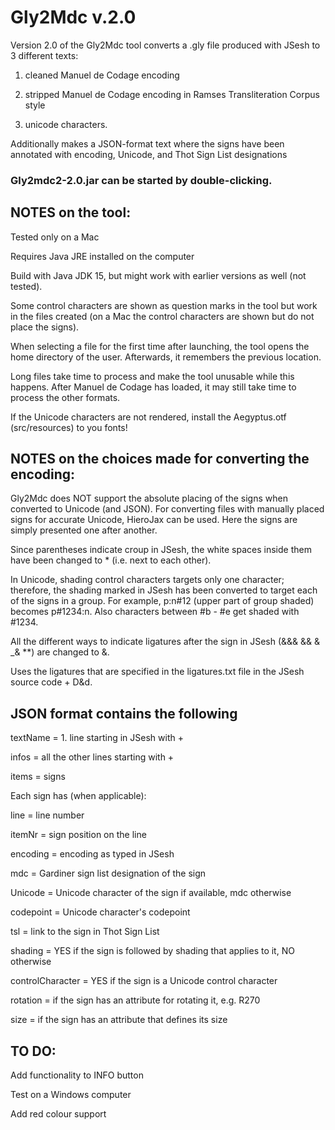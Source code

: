 # Gly2Mdc v.2.0


Version 2.0 of the Gly2Mdc tool converts a .gly file produced with JSesh to 3 different texts:
                
1. cleaned Manuel de Codage encoding

2. stripped Manuel de Codage encoding in Ramses Transliteration Corpus style

3. unicode characters.

Additionally makes a JSON-format text where the signs have been annotated with encoding, Unicode, and Thot Sign List designations


### Gly2mdc2-2.0.jar can be started by double-clicking.


## **NOTES on the tool:**

Tested only on a Mac

Requires Java JRE installed on the computer

Build with Java JDK 15, but might work with earlier versions as well (not tested).

Some control characters are shown as question marks in the tool but work in the files created (on a Mac the control characters are shown but do not place the signs).

When selecting a file for the first time after launching, the tool opens the home directory of the user. Afterwards, it remembers the previous location.

Long files take time to process and make the tool unusable while this happens. After Manuel de Codage has loaded, it may still take time to process the other formats.

If the Unicode characters are not rendered, install the Aegyptus.otf (src/resources) to you fonts!

## **NOTES on the choices made for converting the encoding:**

Gly2Mdc does NOT support the absolute placing of the signs when converted to Unicode (and JSON). For converting files with manually placed signs for accurate Unicode, HieroJax can be used. Here the signs are simply presented one after another.

Since parentheses indicate croup in JSesh, the white spaces inside them have been changed to * (i.e. next to each other).

In Unicode, shading control characters targets only one character; therefore, the shading marked in JSesh has been converted to target each of the signs in a group. For example, p:n#12 (upper part of group shaded) becomes p#1234:n. Also characters between #b - #e get shaded with #1234.

All the different ways to indicate ligatures after the sign in JSesh (&&& && & _& **) are changed to &.

Uses the ligatures that are specified in the ligatures.txt file in the JSesh source code + D&d.

## **JSON format contains the following**

textName = 1. line starting in JSesh with +

infos 	= all the other lines starting with +

items	= signs

Each sign has (when applicable):

line		= line number

itemNr	= sign position on the line

encoding	= encoding as typed in JSesh

mdc		= Gardiner sign list designation of the sign

Unicode	= Unicode character of the sign if available, mdc otherwise

codepoint	= Unicode character's codepoint

tsl		= link to the sign in Thot Sign List

shading	= YES if the sign is followed by shading that applies to it, NO otherwise

controlCharacter	= YES if the sign is a Unicode control character

rotation	= if the sign has an attribute for rotating it, e.g. R270

size		= if the sign has an attribute that defines its size


## **TO DO:**

Add functionality to INFO button

Test on a Windows computer

Add red colour support

